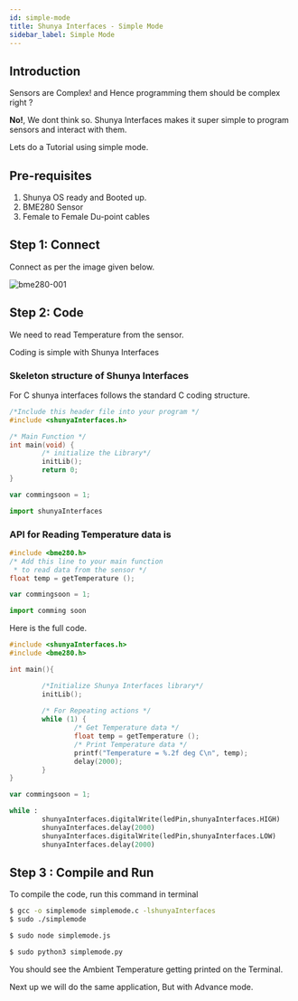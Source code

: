 ```yaml
---
id: simple-mode
title: Shunya Interfaces - Simple Mode
sidebar_label: Simple Mode 
---
```


## Introduction
Sensors are Complex! and Hence programming them should be complex right ? 

**No!**, We dont think so. Shunya Interfaces makes it super simple to program 
sensors and interact with them.

Lets do a Tutorial using simple mode.

## Pre-requisites 
1. Shunya OS ready and Booted up.
2. BME280 Sensor 
3. Female to Female Du-point cables 


## Step 1: Connect  
Connect as per the image given below.

![bme280-001](assets/blink-001.png)

## Step 2: Code 

We need to read Temperature from the sensor.

Coding is simple with Shunya Interfaces 

### Skeleton structure of Shunya Interfaces

For C shunya interfaces follows the standard C coding structure.

<!--DOCUSAURUS_CODE_TABS-->
<!--C-->
```c
/*Include this header file into your program */
#include <shunyaInterfaces.h>

/* Main Function */
int main(void) {
        /* initialize the Library*/
        initLib();
        return 0;
}
```
<!--JavaScript-->
```js
var commingsoon = 1;
```

<!--Python-->
```py
import shunyaInterfaces 
```
<!--END_DOCUSAURUS_CODE_TABS-->

### API for Reading Temperature data is 

<!--DOCUSAURUS_CODE_TABS-->
<!--C-->
```c
#include <bme280.h>
/* Add this line to your main function 
 * to read data from the sensor */
float temp = getTemperature ();
```
<!--JavaScript-->
```js
var commingsoon = 1;
```

<!--Python-->
```py
import comming soon
```
<!--END_DOCUSAURUS_CODE_TABS-->

Here is the full code.
<!--DOCUSAURUS_CODE_TABS-->
<!--C-->
```c
#include <shunyaInterfaces.h>
#include <bme280.h>

int main(){

        /*Initialize Shunya Interfaces library*/
        initLib();
        
        /* For Repeating actions */ 
        while (1) {
                /* Get Temperature data */
                float temp = getTemperature ();
                /* Print Temperature data */
                printf("Temperature = %.2f deg C\n", temp);
                delay(2000); 
        }
}
```
<!--JavaScript-->
```js
var commingsoon = 1;
```

<!--Python-->
```py
while :
        shunyaInterfaces.digitalWrite(ledPin,shunyaInterfaces.HIGH)
        shunyaInterfaces.delay(2000)
        shunyaInterfaces.digitalWrite(ledPin,shunyaInterfaces.LOW)
        shunyaInterfaces.delay(2000)
```
<!--END_DOCUSAURUS_CODE_TABS-->

## Step 3 : Compile and Run 
To compile the code, run this command in terminal 
<!--DOCUSAURUS_CODE_TABS-->
<!--C-->
```bash
$ gcc -o simplemode simplemode.c -lshunyaInterfaces 
$ sudo ./simplemode  
```

<!--JavaScript-->
```bash
$ sudo node simplemode.js
```

<!--Python-->
```bash
$ sudo python3 simplemode.py
```

<!--END_DOCUSAURUS_CODE_TABS-->

You should see the Ambient Temperature getting printed on the Terminal.

Next up we will do the same application, But with Advance mode.